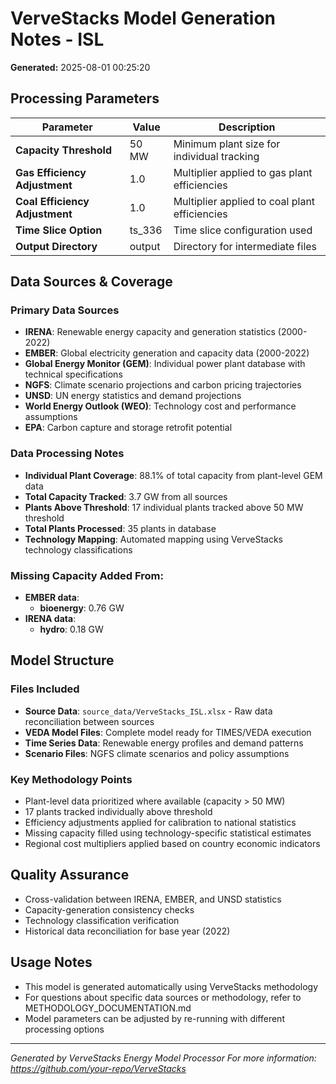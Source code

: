 # VerveStacks Model Generation Notes - ISL

**Generated:** 2025-08-01 00:25:20

## Processing Parameters

| Parameter | Value | Description |
|-----------|-------|-------------|
| **Capacity Threshold** | 50 MW | Minimum plant size for individual tracking |
| **Gas Efficiency Adjustment** | 1.0 | Multiplier applied to gas plant efficiencies |
| **Coal Efficiency Adjustment** | 1.0 | Multiplier applied to coal plant efficiencies |
| **Time Slice Option** | ts_336 | Time slice configuration used |
| **Output Directory** | output | Directory for intermediate files |

## Data Sources & Coverage

### Primary Data Sources
- **IRENA**: Renewable energy capacity and generation statistics (2000-2022)
- **EMBER**: Global electricity generation and capacity data (2000-2022)
- **Global Energy Monitor (GEM)**: Individual power plant database with technical specifications
- **NGFS**: Climate scenario projections and carbon pricing trajectories
- **UNSD**: UN energy statistics and demand projections
- **World Energy Outlook (WEO)**: Technology cost and performance assumptions
- **EPA**: Carbon capture and storage retrofit potential

### Data Processing Notes
- **Individual Plant Coverage**: 88.1% of total capacity from plant-level GEM data
- **Total Capacity Tracked**: 3.7 GW from all sources
- **Plants Above Threshold**: 17 individual plants tracked above 50 MW threshold
- **Total Plants Processed**: 35 plants in database
- **Technology Mapping**: Automated mapping using VerveStacks technology classifications

### Missing Capacity Added From:
- **EMBER data**:
  - **bioenergy**: 0.76 GW
- **IRENA data**:
  - **hydro**: 0.18 GW

## Model Structure

### Files Included
- **Source Data**: `source_data/VerveStacks_ISL.xlsx` - Raw data reconciliation between sources
- **VEDA Model Files**: Complete model ready for TIMES/VEDA execution
- **Time Series Data**: Renewable energy profiles and demand patterns
- **Scenario Files**: NGFS climate scenarios and policy assumptions

### Key Methodology Points
- Plant-level data prioritized where available (capacity > 50 MW)
- 17 plants tracked individually above threshold
- Efficiency adjustments applied for calibration to national statistics
- Missing capacity filled using technology-specific statistical estimates
- Regional cost multipliers applied based on country economic indicators

## Quality Assurance
- Cross-validation between IRENA, EMBER, and UNSD statistics
- Capacity-generation consistency checks
- Technology classification verification
- Historical data reconciliation for base year (2022)

## Usage Notes
- This model is generated automatically using VerveStacks methodology
- For questions about specific data sources or methodology, refer to METHODOLOGY_DOCUMENTATION.md
- Model parameters can be adjusted by re-running with different processing options

---
*Generated by VerveStacks Energy Model Processor*
*For more information: https://github.com/your-repo/VerveStacks*
